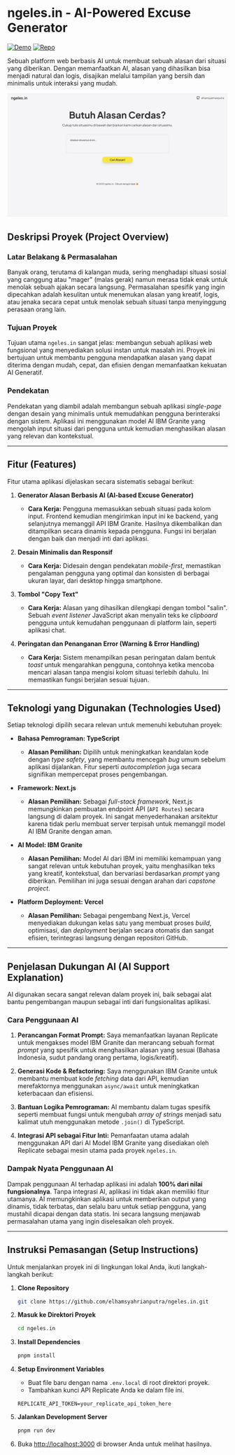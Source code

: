 # ngeles.in - AI-Powered Excuse Generator

[![Demo](https://img.shields.io/badge/Live%20Demo-Visit%20Now-brightgreen?style=for-the-badge&logo=vercel)](https://ngeles-in.vercel.app/)
[![Repo](https://img.shields.io/badge/GitHub-Repository-blue?style=for-the-badge&logo=github)](https://github.com/elhamsyahrianputra/ngeles.in)

Sebuah platform web berbasis AI untuk membuat sebuah alasan dari situasi yang diberikan. Dengan memanfaatkan AI, alasan yang dihasilkan bisa menjadi natural dan logis, disajikan melalui tampilan yang bersih dan minimalis untuk interaksi yang mudah.

![Tampilan Aplikasi ngeles.in](/landing.png)

## Deskripsi Proyek (Project Overview)

### Latar Belakang & Permasalahan

Banyak orang, terutama di kalangan muda, sering menghadapi situasi sosial yang canggung atau "mager" (malas gerak) namun merasa tidak enak untuk menolak sebuah ajakan secara langsung. Permasalahan spesifik yang ingin dipecahkan adalah kesulitan untuk menemukan alasan yang kreatif, logis, atau jenaka secara cepat untuk menolak sebuah situasi tanpa menyinggung perasaan orang lain.

### Tujuan Proyek

Tujuan utama `ngeles.in` sangat jelas: membangun sebuah aplikasi web fungsional yang menyediakan solusi instan untuk masalah ini. Proyek ini bertujuan untuk membantu pengguna mendapatkan alasan yang dapat diterima dengan mudah, cepat, dan efisien dengan memanfaatkan kekuatan AI Generatif.

### Pendekatan

Pendekatan yang diambil adalah membangun sebuah aplikasi *single-page* dengan desain yang minimalis untuk memudahkan pengguna berinteraksi dengan sistem. Aplikasi ini menggunakan model AI IBM Granite yang mengolah input situasi dari pengguna untuk kemudian menghasilkan alasan yang relevan dan kontekstual.

---

## Fitur (Features)

Fitur utama aplikasi dijelaskan secara sistematis sebagai berikut:

1.  **Generator Alasan Berbasis AI (AI-based Excuse Generator)**
    * **Cara Kerja:** Pengguna memasukkan sebuah situasi pada kolom input. Frontend kemudian mengirimkan input ini ke backend, yang selanjutnya memanggil API IBM Granite. Hasilnya dikembalikan dan ditampilkan secara dinamis kepada pengguna. Fungsi ini berjalan dengan baik dan menjadi inti dari aplikasi.

2.  **Desain Minimalis dan Responsif**
    * **Cara Kerja:** Didesain dengan pendekatan *mobile-first*, memastikan pengalaman pengguna yang optimal dan konsisten di berbagai ukuran layar, dari desktop hingga smartphone.

3.  **Tombol "Copy Text"**
    * **Cara Kerja:** Alasan yang dihasilkan dilengkapi dengan tombol "salin". Sebuah *event listener* JavaScript akan menyalin teks ke *clipboard* pengguna untuk kemudahan penggunaan di platform lain, seperti aplikasi chat.

4.  **Peringatan dan Penanganan Error (Warning & Error Handling)**
    * **Cara Kerja:** Sistem menampilkan pesan peringatan dalam bentuk *toast* untuk mengarahkan pengguna, contohnya ketika mencoba mencari alasan tanpa mengisi kolom situasi terlebih dahulu. Ini memastikan fungsi berjalan sesuai tujuan.

---

## Teknologi yang Digunakan (Technologies Used)

Setiap teknologi dipilih secara relevan untuk memenuhi kebutuhan proyek:

* **Bahasa Pemrograman: TypeScript**
    * **Alasan Pemilihan:** Dipilih untuk meningkatkan keandalan kode dengan *type safety*, yang membantu mencegah *bug* umum sebelum aplikasi dijalankan. Fitur seperti *autocompletion* juga secara signifikan mempercepat proses pengembangan.

* **Framework: Next.js**
    * **Alasan Pemilihan:** Sebagai *full-stack framework*, Next.js memungkinkan pembuatan endpoint API (`API Routes`) secara langsung di dalam proyek. Ini sangat menyederhanakan arsitektur karena tidak perlu membuat server terpisah untuk memanggil model AI IBM Granite dengan aman.

* **AI Model: IBM Granite**
    * **Alasan Pemilihan:** Model AI dari IBM ini memiliki kemampuan yang sangat relevan untuk kebutuhan proyek, yaitu menghasilkan teks yang kreatif, kontekstual, dan bervariasi berdasarkan *prompt* yang diberikan. Pemilihan ini juga sesuai dengan arahan dari *capstone project*.

* **Platform Deployment: Vercel**
    * **Alasan Pemilihan:** Sebagai pengembang Next.js, Vercel menyediakan dukungan kelas satu yang membuat proses *build*, optimisasi, dan *deployment* berjalan secara otomatis dan sangat efisien, terintegrasi langsung dengan repositori GitHub.

---

## Penjelasan Dukungan AI (AI Support Explanation)

AI digunakan secara sangat relevan dalam proyek ini, baik sebagai alat bantu pengembangan maupun sebagai inti dari fungsionalitas aplikasi.

### Cara Penggunaan AI

1.  **Perancangan Format Prompt:** Saya memanfaatkan layanan Replicate untuk mengakses model IBM Granite dan merancang sebuah format *prompt* yang spesifik untuk menghasilkan alasan yang sesuai (Bahasa Indonesia, sudut pandang orang pertama, logis/kreatif).

2.  **Generasi Kode & Refactoring:** Saya menggunakan IBM Granite untuk membantu membuat kode *fetching* data dari API, kemudian merefaktornya menggunakan `async/await` untuk meningkatkan keterbacaan dan efisiensi.

3.  **Bantuan Logika Pemrograman:** AI membantu dalam tugas spesifik seperti membuat fungsi untuk mengubah *array of strings* menjadi satu kalimat utuh menggunakan metode `.join()` di TypeScript.

4.  **Integrasi API sebagai Fitur Inti:** Pemanfaatan utama adalah menggunakan API dari AI Model IBM Granite yang disediakan oleh Replicate sebagai mesin utama pada proyek `ngeles.in`.

### Dampak Nyata Penggunaan AI

Dampak penggunaan AI terhadap aplikasi ini adalah **100% dari nilai fungsionalnya**. Tanpa integrasi AI, aplikasi ini tidak akan memiliki fitur utamanya. AI memungkinkan aplikasi untuk memberikan output yang dinamis, tidak terbatas, dan selalu baru untuk setiap pengguna, yang mustahil dicapai dengan data statis. Ini secara langsung menjawab permasalahan utama yang ingin diselesaikan oleh proyek.

---

## Instruksi Pemasangan (Setup Instructions)

Untuk menjalankan proyek ini di lingkungan lokal Anda, ikuti langkah-langkah berikut:

1.  **Clone Repository**
    ```bash
    git clone https://github.com/elhamsyahrianputra/ngeles.in.git
    ```

2.  **Masuk ke Direktori Proyek**
    ```bash
    cd ngeles.in
    ```

3.  **Install Dependencies**
    ```bash
    pnpm install
    ```

4.  **Setup Environment Variables**
    * Buat file baru dengan nama `.env.local` di root direktori proyek.
    * Tambahkan kunci API Replicate Anda ke dalam file ini.
    ```env
    REPLICATE_API_TOKEN=your_replicate_api_token_here
    ```

5.  **Jalankan Development Server**
    ```bash
    pnpm run dev
    ```

6.  Buka [http://localhost:3000](http://localhost:3000) di browser Anda untuk melihat hasilnya.
